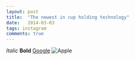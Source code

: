```yaml
---
layout: post
title:  "The newest in cup holding technology"
date:   2014-03-03
tags: instagram
comments: true
---
```

*Italic*
**Bold**
[Google](http://google.com)
![Apple](http://laodong.com.vn/Uploaded/phamthuhien/2014_12_19/3_WDVX.jpg)

